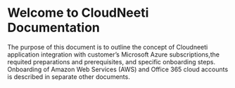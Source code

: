 # Welcome to CloudNeeti Documentation

The purpose of this document is to outline the concept of Cloudneeti application integration with customer’s Microsoft Azure subscriptions,the requited preparations and prerequisites, and specific onboarding steps. Onboarding of Amazon Web Services (AWS) and Office 365 cloud accounts is described in separate other documents.
